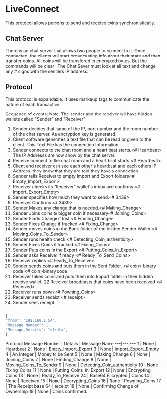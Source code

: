 # LiveConnect
This protocol allows persons to send and receive coins synchronistically. 


## Chat Server
There is an chat server that allows two people to connect to it. Once connected, the clients will start broadcasting info about their state and then transfer coins. 
All coins will be transfered in encrypted bytes. But the commands will be clear . The Chat Sever must look at all text and change any # signs with the senders IP address.


## Protocol
This protocol is expandable.
It uses markeup tags to communicate the nature of each transaction.


Sequence of events: 
Note: The sender and the receiver wil have hidden wallets called "Sender" and "Receiver"
1. Sender decides that name of the IP, port number and the room number of the chat server. An encryption key is generated. 
2. Client software generates a text file that can be read or given to the client. This Text File has the connection Information 
3. Sender connects to the chat room and a heart beat starts.<# Heartbeat> The IP Addresss are now show by the chat server. 
4. Receive connect to the chat room and a heart beat starts.<# Heartbeat>
5. Client and receiver can see each other's heartbeat and each others IP Address. they know that they are told they have a connection. 
6. Sender tells Receiver to empty Import and Export folders<# Empty_Import_Export>
7. Receiver checks its "Receiver" wallet's inbox and confirms <# Import_Export_Empty>
8. Sender specifies how much they want to send.<# 3439>
9. Receiver Confirms <# 3439>
10. Sender Makes any change that is needed.<# Making_Change>
11. Sender Joins coins to bigger coin if necessary<# Joining_Coins>
12. Sender Finds Change if lost <# Finding_Change>
13. Sender Fixes Change if fracked <# Fixing_Change>
14. Sender moves coins to the Bank folder of the hidden Sender Wallet.<# Moving_Coins_To_Sender>
15. Sender runs health check <# Detecting_Coin_authenticity>
16. Sender Fixes Coins if fracked <# Fixing_Coins>
17. Sender Puts coins in the Export <# Putting_Coins_in_Export>
18. Sender asks Receiver if ready <# Ready_To_Send_Coins>
19. Receiver replies <# Ready_To_Receive>
20. Sender sends coins and puts them in the Sent Folder. <# coin> binary code </coin><# coin>binary code </coin>
21. Receiver takes coins and puts them into Import folder in their hidden receive wallet. 
22  Receiver broadcasts that coins have been received <# Received>
23. Receiver runs pown <# Powning_Coins>
24. Receiver sends receipt <# receipt>  </receipt>
25. Sender sees receipt. 

```javascript

{
"from": "192.168.1.54",
"Message Number": 1,
"Message_Details": "dfsdfs",
}


```


Protocol
Message Number | Details | Message Name
---|---|---
1 | None | Heartbeat
2 | None | Empty_Import_Export
3 | None | Import_Export_Empty
4 | An Integer | Money to be Sent
5 | None | Making_Change
6 | None | Joining_Coins
7 | None | Finding_Change
8 | None | Moving_Coins_To_Sender
9 | None | Detecting_Coin_authenticity
10 | None | Fixing_Coins
11 | None | Putting_Coins_in_Export
12 | None | Encrypting Coins
13 | None | Ready_To_Receive
24 | Base64 Encrypted | Coins 
14 | None | Received
15 | None | Decrypting_Coins
16 | None | Powning_Coins
17 | The Receipt base 64 | receipt
18 | None | Confirming Change of Ownership
19 | None | Coins confirmed. 







